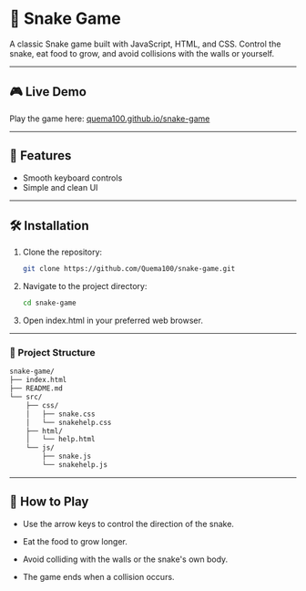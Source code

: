 # 🐍 Snake Game
A classic Snake game built with JavaScript, HTML, and CSS. Control the snake, eat food to grow, and avoid collisions with the walls or yourself.

---

## 🎮 Live Demo
Play the game here: [quema100.github.io/snake-game](https://quema100.github.io/snake-game/)

---

## 🚀 Features

- Smooth keyboard controls
- Simple and clean UI

---

## 🛠️ Installation
1. Clone the repository:
    ```bash
    git clone https://github.com/Quema100/snake-game.git
    ```

2. Navigate to the project directory:
    ```bash
    cd snake-game
    ```
    
3. Open index.html in your preferred web browser.

---

### 📁 Project Structure

```bash
snake-game/
├── index.html        
├── README.md         
└── src/ 
    ├── css/
    │   ├── snake.css
    │   └── snakehelp.css
    ├── html/
    │   └── help.html
    └── js/
        ├── snake.js
        └── snakehelp.js
```

---

## 🎯 How to Play
- Use the arrow keys to control the direction of the snake.

- Eat the food to grow longer.

- Avoid colliding with the walls or the snake's own body.

- The game ends when a collision occurs.
